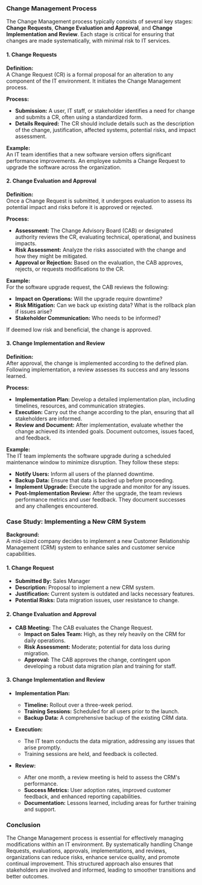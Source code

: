 ### Change Management Process

The Change Management process typically consists of several key stages: **Change Requests**, **Change Evaluation and Approval**, and **Change Implementation and Review**. Each stage is critical for ensuring that changes are made systematically, with minimal risk to IT services.

#### 1. Change Requests

**Definition:**  
A Change Request (CR) is a formal proposal for an alteration to any component of the IT environment. It initiates the Change Management process.

**Process:**
- **Submission:** A user, IT staff, or stakeholder identifies a need for change and submits a CR, often using a standardized form.
- **Details Required:** The CR should include details such as the description of the change, justification, affected systems, potential risks, and impact assessment.

**Example:**  
An IT team identifies that a new software version offers significant performance improvements. An employee submits a Change Request to upgrade the software across the organization.

#### 2. Change Evaluation and Approval

**Definition:**  
Once a Change Request is submitted, it undergoes evaluation to assess its potential impact and risks before it is approved or rejected.

**Process:**
- **Assessment:** The Change Advisory Board (CAB) or designated authority reviews the CR, evaluating technical, operational, and business impacts.
- **Risk Assessment:** Analyze the risks associated with the change and how they might be mitigated.
- **Approval or Rejection:** Based on the evaluation, the CAB approves, rejects, or requests modifications to the CR.

**Example:**  
For the software upgrade request, the CAB reviews the following:
- **Impact on Operations:** Will the upgrade require downtime?
- **Risk Mitigation:** Can we back up existing data? What is the rollback plan if issues arise?
- **Stakeholder Communication:** Who needs to be informed?

If deemed low risk and beneficial, the change is approved.

#### 3. Change Implementation and Review

**Definition:**  
After approval, the change is implemented according to the defined plan. Following implementation, a review assesses its success and any lessons learned.

**Process:**
- **Implementation Plan:** Develop a detailed implementation plan, including timelines, resources, and communication strategies.
- **Execution:** Carry out the change according to the plan, ensuring that all stakeholders are informed.
- **Review and Document:** After implementation, evaluate whether the change achieved its intended goals. Document outcomes, issues faced, and feedback.

**Example:**  
The IT team implements the software upgrade during a scheduled maintenance window to minimize disruption. They follow these steps:
- **Notify Users:** Inform all users of the planned downtime.
- **Backup Data:** Ensure that data is backed up before proceeding.
- **Implement Upgrade:** Execute the upgrade and monitor for any issues.
- **Post-Implementation Review:** After the upgrade, the team reviews performance metrics and user feedback. They document successes and any challenges encountered.

### Case Study: Implementing a New CRM System

**Background:**  
A mid-sized company decides to implement a new Customer Relationship Management (CRM) system to enhance sales and customer service capabilities.

#### 1. Change Request

- **Submitted By:** Sales Manager
- **Description:** Proposal to implement a new CRM system.
- **Justification:** Current system is outdated and lacks necessary features.
- **Potential Risks:** Data migration issues, user resistance to change.

#### 2. Change Evaluation and Approval

- **CAB Meeting:** The CAB evaluates the Change Request.
  - **Impact on Sales Team:** High, as they rely heavily on the CRM for daily operations.
  - **Risk Assessment:** Moderate; potential for data loss during migration.
  - **Approval:** The CAB approves the change, contingent upon developing a robust data migration plan and training for staff.

#### 3. Change Implementation and Review

- **Implementation Plan:**
  - **Timeline:** Rollout over a three-week period.
  - **Training Sessions:** Scheduled for all users prior to the launch.
  - **Backup Data:** A comprehensive backup of the existing CRM data.

- **Execution:**
  - The IT team conducts the data migration, addressing any issues that arise promptly.
  - Training sessions are held, and feedback is collected.

- **Review:**
  - After one month, a review meeting is held to assess the CRM's performance.
  - **Success Metrics:** User adoption rates, improved customer feedback, and enhanced reporting capabilities.
  - **Documentation:** Lessons learned, including areas for further training and support.

### Conclusion

The Change Management process is essential for effectively managing modifications within an IT environment. By systematically handling Change Requests, evaluations, approvals, implementations, and reviews, organizations can reduce risks, enhance service quality, and promote continual improvement. This structured approach also ensures that stakeholders are involved and informed, leading to smoother transitions and better outcomes.

